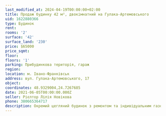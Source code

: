 ```yaml
---
last_modified_at: 2024-04-19T00:00:00+02:00
title: Продаж будинку 42 м², двокімнатний на Гулака-Артемовського
uid: 1622880366
type: Будинок
rent:
rooms: '2'
surface: '42'
surface_land: '230'
price: $65000
price_sqmt:
floor:
floors: '1'
parking: Прибудинкова територія, гараж
region:
location: м. Івано-Франківськ
address: вул. Гулака-Артемовського, 17
object:
coordinates: 48.9329004,24.7267685
date: 2021-06-05T00:00:00.000Z
seller: Рієлтор Лілія Новікова
phone: 380665364717
description: Окремий цегляний будинок з ремонтом та індивідуальним газовим опаленням, придатний для проживання
---
```

